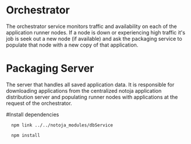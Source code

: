 # Orchestrator

The orchestrator service monitors traffic and availability on each of the application runner nodes.  If a node is down or experiencing high traffic it's job is seek out a new node (if available) and ask the packaging service to populate that node with a new copy of that application. 


# Packaging Server

The server that handles all saved application data.  It is responsible for downloading applications from the centralized notoja application distribution server and populating runner nodes with applications at the request of the orchestrator.

#Install dependencies

      npm link ../../notoja_modules/dbService

      npm install

